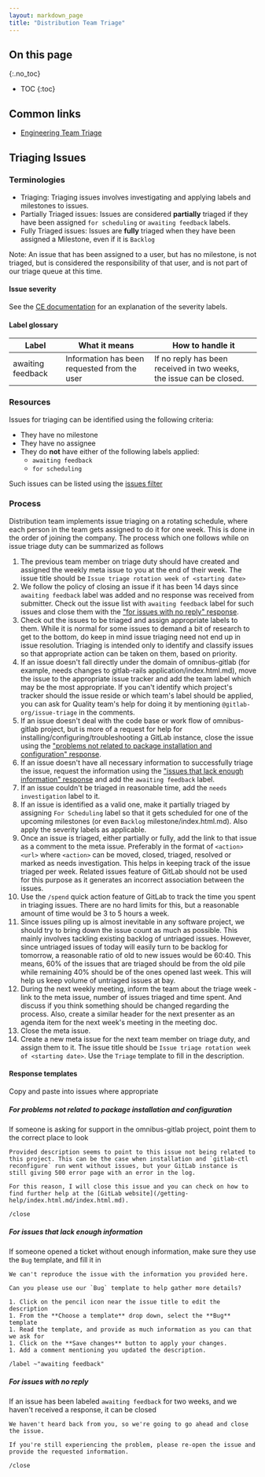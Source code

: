 ```yaml
---
layout: markdown_page
title: "Distribution Team Triage"
---
```


## On this page
{:.no_toc}

- TOC
{:toc}

## Common links

* [Engineering Team Triage](https://github.com/isamu-isozaki/teamai_test/tree/master/engineering/issue-triage/index.html.md/index.html.md)

## Triaging Issues

### Terminologies

* Triaging: Triaging issues involves investigating and applying labels and milestones to issues.
* Partially Triaged issues: Issues are considered **partially** triaged if they have been assigned `for scheduling` or `awaiting feedback` labels.
* Fully Triaged issues: Issues are **fully** triaged when they have been assigned a Milestone, even if it is `Backlog`

Note: An issue that has been assigned to a user, but has no milestone, is not triaged, but is considered the responsibility of that user, and is not part of our triage queue at this time.

#### Issue severity

See the [CE documentation](https://gitlab.com/gitlab-org/gitlab-ce/blob/master/CONTRIBUTING.md#severity-labels/index.html.md) for an explanation of the severity labels.

#### Label glossary

| Label | What it means | How to handle it |
| - | - | - |
| awaiting feedback | Information has been requested from the user | If no reply has been received in two weeks, the issue can be closed. |

### Resources

Issues for triaging can be identified using the following criteria:
  - They have no milestone
  - They have no assignee
  - They do **not** have either of the following labels applied:
    * `awaiting feedback`
    * `for scheduling`

Such issues can be listed using the [issues filter](https://gitlab.com/gitlab-org/omnibus-gitlab/issues?assignee_id=0&milestone_title=No+Milestone&scope=all&sort=created_date&state=opened/index.html.md)

### Process

Distribution team implements issue triaging on a rotating schedule, where each
person in the team gets assigned to do it for one week. This is done in the
order of joining the company. The process which one follows while on issue
triage duty can be summarized as follows

1. The previous team member on triage duty should have created and assigned the
   weekly meta issue to you at the end of their week. The issue title should be
   `Issue triage rotation week of <starting date>`
1. We follow the policy of closing an issue if it has been 14 days since
   `awaiting feedback` label was added and no response was received from
   submitter. Check out the issue list with `awaiting feedback` label for such
   issues and close them with the ["for issues with no reply"
   response](#for-issues-with-no-reply/index.html.md).
1. Check out the issues to be triaged and assign appropriate labels to them.
   While it is normal for some issues to demand a bit of research to get to the
   bottom, do keep in mind issue triaging need not end up in issue resolution.
   Triaging is intended only to identify and classify issues so that appropriate
   action can be taken on them, based on priority.
1. If an issue doesn't fall directly under the domain of omnibus-gitlab (for
   example, needs changes to gitlab-rails application/index.html.md), move the issue to the
   appropriate issue tracker and add the team label which may be the most
   appropriate. If you can't identify which project's tracker should the issue
   reside or which team's label should be applied, you can ask for Quality
   team's help for doing it by mentioning `@gitlab-org/issue-triage` in the
   comments.
1. If an issue doesn't deal with the code base or work flow of omnibus-gitlab
   project, but is more of a request for help for
   installing/configuring/troubleshooting a GitLab instance, close the issue
   using the ["problems not related to package installation and
   configuration" response](#for-problems-not-related-to-package-installation-and-configuration/index.html.md).
1. If an issue doesn't have all necessary information to successfully triage the
   issue, request the information using the ["issues that lack enough
   information" response](#for-issues-that-lack-enough-information/index.html.md) and
   add the `awaiting feedback` label.
1. If an issue couldn't be triaged in reasonable time, add the `needs investigation`
   label to it.
1. If an issue is identified as a valid one, make it partially triaged by
   assigning `For Scheduling` label so that it gets scheduled for one of the
   upcoming milestones (or even `Backlog` milestone/index.html.md). Also apply the severity
   labels as applicable.
1. Once an issue is triaged, either partially or fully, add the link to that
   issue as a comment to the meta issue. Preferably in the format of
   `<action> <url>` where `<action>` can be moved, closed, triaged, resolved or
   marked as needs investigation. This helps in keeping track of the issue
   triaged per week. Related issues feature of GitLab should not be used for
   this purpose as it generates an incorrect association between the issues.
1. Use the `/spend` quick action feature of GitLab to track the time you spent in
   triaging issues. There are no hard limits for this, but a reasonable amount
   of time would be 3 to 5 hours a week.
1. Since issues piling up is almost inevitable in any software project, we
   should try to bring down the issue count as much as possible. This mainly
   involves tackling existing backlog of untriaged issues. However, since
   untriaged issues of today will easily turn to be backlog for tomorrow, a
   reasonable ratio of old to new issues would be 60:40. This means, 60% of the
   issues that are triaged should be from the old pile while remaining 40%
   should be of the ones opened last week. This will help us keep volume of
   untriaged issues at bay.
1. During the next weekly meeting, inform the team about the triage week - link
   to the meta issue, number of issues triaged and time spent. And discuss if
   you think something should be changed regarding the process. Also, create a
   similar header for the next presenter as an agenda item for the next week's
   meeting in the meeting doc.
1. Close the meta issue.
1. Create a new meta issue for the next team member on triage duty, and assign
   them to it. The issue title should be `Issue triage rotation week of <starting
   date>`. Use the `Triage` template to fill in the description.

#### Response templates

Copy and paste into issues where appropriate

##### For problems not related to package installation and configuration

If someone is asking for support in the omnibus-gitlab project, point them to the correct place to look

```
Provided description seems to point to this issue not being related to this project. This can be the case when installation and `gitlab-ctl reconfigure` run went without issues, but your GitLab instance is still giving 500 error page with an error in the log.

For this reason, I will close this issue and you can check on how to find further help at the [GitLab website](/getting-help/index.html.md/index.html.md).

/close
```

##### For issues that lack enough information

If someone opened a ticket without enough information, make sure they use the `Bug` template, and fill it in

```
We can't reproduce the issue with the information you provided here.

Can you please use our `Bug` template to help gather more details?

1. Click on the pencil icon near the issue title to edit the description
1. From the **Choose a template** drop down, select the **Bug** template
1. Read the template, and provide as much information as you can that we ask for
1. Click on the **Save changes** button to apply your changes.
1. Add a comment mentioning you updated the description.

/label ~"awaiting feedback"
```

##### For issues with no reply

If an issue has been labeled `awaiting feedback` for two weeks, and we haven't received a response, it can be closed

```
We haven't heard back from you, so we're going to go ahead and close the issue.

If you're still experiencing the problem, please re-open the issue and provide the requested information.

/close
```
